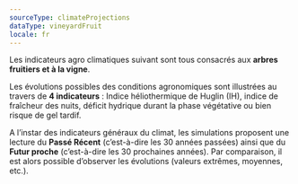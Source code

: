 ```yaml
---
sourceType: climateProjections
dataType: vineyardFruit
locale: fr
---
```


Les indicateurs agro climatiques suivant sont tous consacrés aux **arbres
fruitiers et à la vigne**.

Les évolutions possibles des conditions agronomiques sont illustrées au travers
de **4 indicateurs** : Indice héliothermique de Huglin (IH), indice de
fraîcheur des nuits, déficit hydrique durant la phase végétative ou bien risque
de gel tardif.

A l’instar des indicateurs généraux du climat, les simulations proposent une
lecture du **Passé Récent** (c’est-à-dire les 30 années passées) ainsi que du
**Futur proche** (c’est-à-dire les 30 prochaines années). Par comparaison, il
est alors possible d’observer les évolutions (valeurs extrêmes, moyennes,
etc.).
